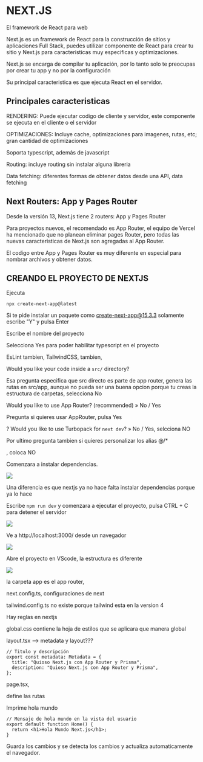 # NEXT.JS

El framework de React para web

Next.js es un framework de React para la construcción de sitios y aplicaciones Full Stack, puedes utilizar componente de React para crear tu sitio y Next.js para caracteristicas muy especificas y optimizaciones.

Next.js se encarga de compilar tu aplicación, por lo tanto solo te preocupas por crear tu app y no por la configuración

Su principal caracteristica es que ejecuta React en el servidor.

## Principales caracteristicas

RENDERING: Puede ejecutar codigo de cliente y servidor, este componente se ejecuta en el cliente o el servidor

OPTIMIZACIONES: Incluye cache, optimizaciones para imagenes, rutas, etc; gran cantidad de optimizaciones

Soporta typescript, además de javascript

Routing: incluye routing sin instalar alguna libreria

Data fetching: diferentes formas de obtener datos desde una API, data fetching

## Next Routers: App y Pages Router

Desde la versión 13, Next.js tiene 2 routers: App y Pages Router

Para proyectos nuevos, el recomendado es App Router, el equipo de Vercel ha mencionado que no planean eliminar pages Router, pero todas las nuevas  caracteristicas de Next.js son agregadas al App Router.

El codigo entre App y Pages Router es muy diferente en especial para nombrar archivos y obtener datos.

## CREANDO EL PROYECTO DE NEXTJS

Ejecuta

```shell
npx create-next-app@latest
```

Si te pide instalar un paquete como create-next-app@15.3.3 solamente escribe "Y" y pulsa Enter

Escribe el nombre del proyecto

Selecciona Yes para poder habilitar typescript en el proyecto

EsLint tambien, TailwindCSS, tambien,

Would you like your code inside a `src/` directory?

Esa pregunta especifica que src directo es parte de app router, genera las rutas en src/app, aunque no pueda ser una buena opcion porque tu creas la estructura de carpetas, selecciona No

Would you like to use App Router? (recommended) » No / Yes

Pregunta si quieres usar AppRouter, pulsa Yes

? Would you like to use Turbopack for `next dev`? » No / Yes, selcciona NO

Por ultimo pregunta tambien si quieres personalizar los alias @/*

, coloca NO

Comenzara a instalar dependencias.

![](assets/2025-06-15-17-11-15-image.png)

Una diferencia es que nextjs ya no hace falta instalar dependencias porque ya lo hace

Escribe `npm run dev` y comenzara a ejecutar el proyecto, pulsa CTRL + C para detener el servidor

![](assets/2025-06-15-17-12-51-image.png)

Ve a http://localhost:3000/ desde un navegador

![](assets/2025-06-15-17-13-29-image.png)

Abre el proyecto en VScode, la estructura es diferente

![](assets/2025-06-15-17-23-14-image.png)

la carpeta app es el app router,

next.config.ts, configuraciones de next

tailwind.config.ts no existe porque tailwind esta en la version 4

Hay reglas en nextjs

global.css contiene la hoja de estilos que se aplicara que manera global

layout.tsx --> metadata y layout???

```tsx
// Titulo y descripción
export const metadata: Metadata = {
  title: "Quioso Next.js con App Router y Prisma",
  description: "Quioso Next.js con App Router y Prisma",
};
```

page.tsx,

define las rutas

Imprime hola mundo

```tsx
// Mensaje de hola mundo en la vista del usuario
export default function Home() {
  return <h1>Hola Mundo Next.js</h1>;
}

```

Guarda los cambios y se detecta los cambios y actualiza automaticamente el navegador.


